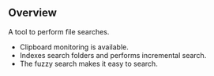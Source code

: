 <ANNOUNCE/>

## Overview

  A tool to perform file searches.

  * Clipboard monitoring is available.
  * Indexes search folders and performs incremental search.
  * The fuzzy search makes it easy to search.

